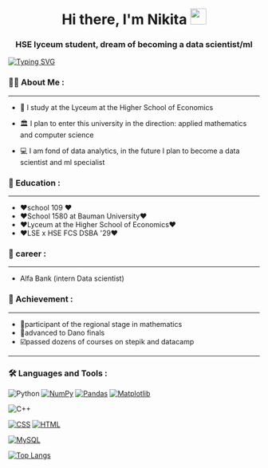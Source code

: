<h1 align="center">Hi there, I'm Nikita 
<img src="https://github.com/blackcater/blackcater/raw/main/images/Hi.gif" height="32"/></h1>
<h3 align="center">HSE lyceum student, dream of becoming a data scientist/ml</h3>

[![Typing SVG](https://readme-typing-svg.herokuapp.com?color=%2336BCF7&lines=HSE+LSE)](https://git.io/typing-svg)

### :man_technologist: About Me :
---
- 🏫 I study at the Lyceum at the Higher School of Economics

- 🏛️ I plan to enter this university in the direction: applied mathematics and computer science

- 💻 I am fond of data analytics, in the future I plan to become a data scientist and ml specialist
  
### 📖 Education :
---
-  ❤️school 109 ❤️
-  ❤️School 1580 at Bauman University❤️
-  ❤️Lyceum at the Higher School of Economics❤️
-  ❤️LSE x HSE FCS DSBA '29❤️


### 💼 career :
---
- Alfa Bank (intern Data scientist)

### 🥇 Achievement :
---
-  🤙participant of the regional stage in mathematics
-  🏁advanced to Dano finals
-  ☑️passed dozens of courses on stepik and datacamp
---
### :hammer_and_wrench: Languages and Tools :

![Python](https://img.shields.io/badge/python-3670A0?style=for-the-badge&logo=python&logoColor=ffdd54)
[![NumPy](https://img.shields.io/badge/NumPy-4DABCF?logo=numpy&logoColor=fff)](#)
[![Pandas](https://img.shields.io/badge/Pandas-150458?logo=pandas&logoColor=fff)](#)
[![Matplotlib](https://custom-icon-badges.demolab.com/badge/Matplotlib-71D291?logo=matplotlib&logoColor=fff)](#)

![C++](https://img.shields.io/badge/c++-%2300599C.svg?style=for-the-badge&logo=c%2B%2B&logoColor=white)

[![CSS](https://img.shields.io/badge/CSS-639?logo=css&logoColor=fff)](#)
[![HTML](https://img.shields.io/badge/HTML-%23E34F26.svg?logo=html5&logoColor=white)](#)

[![MySQL](https://img.shields.io/badge/MySQL-4479A1?logo=mysql&logoColor=fff)](#)





[![Top Langs](https://github-readme-stats.vercel.app/api/top-langs/?username=maybeNekit)](https://github.com/anuraghazra/github-readme-stats)
